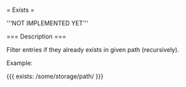 = Exists =

'''NOT IMPLEMENTED YET'''

=== Description ===

Filter entries if they already exists in given path (recursively).

Example:

{{{
exists: /some/storage/path/
}}}